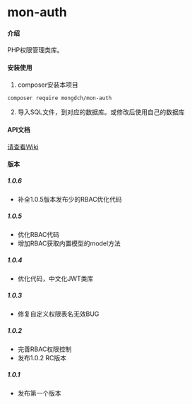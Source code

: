 # mon-auth

#### 介绍

PHP权限管理类库。

#### 安装使用

1. composer安装本项目

```bash
composer require mongdch/mon-auth
```

2. 导入SQL文件，到对应的数据库。或修改后使用自己的数据库

#### API文档

[请查看Wiki](https://gdmon.com) 


#### 版本

##### 1.0.6

* 补全1.0.5版本发布少的RBAC优化代码

##### 1.0.5

* 优化RBAC代码
* 增加RBAC获取内置模型的model方法

##### 1.0.4

* 优化代码，中文化JWT类库

##### 1.0.3

* 修复自定义权限表名无效BUG

##### 1.0.2

* 完善RBAC权限控制
* 发布1.0.2 RC版本

##### 1.0.1

* 发布第一个版本